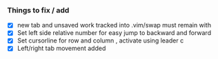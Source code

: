 ### Things to fix / add 

- [x] new tab and  unsaved work tracked into .vim/swap must remain with 
- [x] Set left side relative number for easy jump to backward and forward 
- [x] Set cursorline for row and column , activate using leader  c 
- [x] Left/right tab movement added
